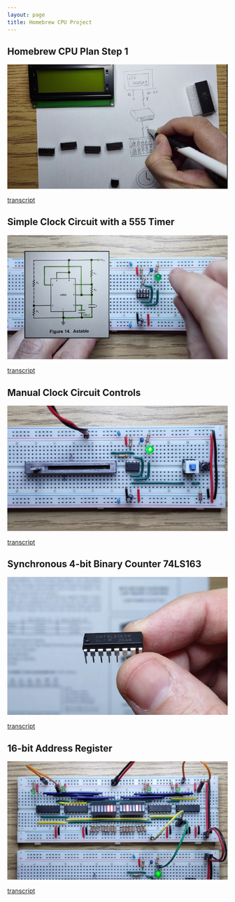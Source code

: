```yaml
---
layout: page
title: Homebrew CPU Project
---
```


## Homebrew CPU Plan Step 1

[![Homebrew CPU Plan Step 1](/images/step1.jpg)](https://youtu.be/QNkcTAgxSCc)

[transcript](/cpu-step-1/)

## Simple Clock Circuit with a 555 Timer

[![Simple Clock Circuit with a 555 Timer](/images/555.jpg)](https://youtu.be/QfnkuXDf6NE)

[transcript](/clock-circuit/)

## Manual Clock Circuit Controls

[![Manual Clock Circuit Controls](/images/clock_controls.jpg)](https://youtu.be/LNIVcQHGDm4)

[transcript](/clock-controls/)

## Synchronous 4-bit Binary Counter 74LS163

[![Synchronous 4-bit Binary Counter 74LS163](/images/74ls163.jpg)](https://youtu.be/U7ARbuAPPs4)

[transcript](/74ls163-counter/)

## 16-bit Address Register

[![16-bit Address Register](/images/16bit.jpg)](https://youtu.be/FKlDwOu2p_8)

[transcript](/16bit/)
